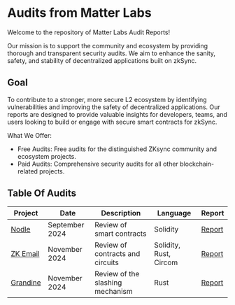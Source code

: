 # Audits from Matter Labs

Welcome to the repository of Matter Labs Audit Reports! 

Our mission is to support the community and ecosystem by providing thorough and transparent security audits. 
We aim to enhance the sanity, safety, and stability of decentralized applications built on zkSync.

## Goal

To contribute to a stronger, more secure L2 ecosystem by identifying vulnerabilities and improving the safety of decentralized applications.
Our reports are designed to provide valuable insights for developers, teams, and users looking to build or engage with secure smart contracts for zkSync.

What We Offer:
- Free Audits: Free audits for the distinguished ZKsync community and ecosystem projects.
- Paid Audits: Comprehensive security audits for all other blockchain-related projects.

## Table Of Audits

|  Project | Date  |  Description | Language | Report                                                                                                                         |
|---|---|---|---|--------------------------------------------------------------------------------------------------------------------------------|
| [Nodle](https://www.nodle.com/) | September 2024 | Review of smart contracts | Solidity | [Report](https://github.com/matter-labs-audits/reports/blob/main/reports/Nodle/Nodle%20Security%20Review%20Final%20Report.pdf) |
| [ZK Email](https://prove.email/) | November 2024 | Review of contracts and circuits | Solidity, Rust, Circom | [Report](https://github.com/matter-labs-audits/reports/blob/main/reports/zkemail/ZKEmail%20Security%20Review%20Report.pdf) |
| [Grandine](https://grandine.io/) | November 2024 | Review of the slashing mechanism | Rust | [Report](https://github.com/matter-labs-audits/reports/blob/main/reports/Grandine/Grandine%20Security%20Review.pdf) |

